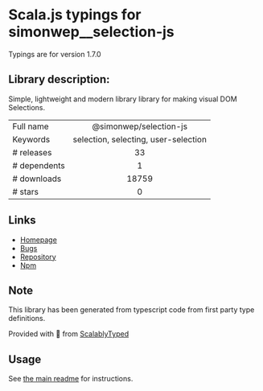 
# Scala.js typings for simonwep__selection-js

Typings are for version 1.7.0

## Library description:
Simple, lightweight and modern library library for making visual DOM Selections.

|                    |                 |
| ------------------ | :-------------: |
| Full name          | @simonwep/selection-js |
| Keywords           | selection, selecting, user-selection |
| # releases         | 33 |
| # dependents       | 1 |
| # downloads        | 18759 |
| # stars            | 0 |

## Links
- [Homepage](https://github.com/Simonwep/selection#readme)
- [Bugs](https://github.com/Simonwep/selection/issues)
- [Repository](https://github.com/Simonwep/selection)
- [Npm](https://www.npmjs.com/package/%40simonwep%2Fselection-js)
    


## Note
This library has been generated from typescript code from first party type definitions.

Provided with :purple_heart: from [ScalablyTyped](https://github.com/oyvindberg/ScalablyTyped)

## Usage
See [the main readme](../../readme.md) for instructions.


